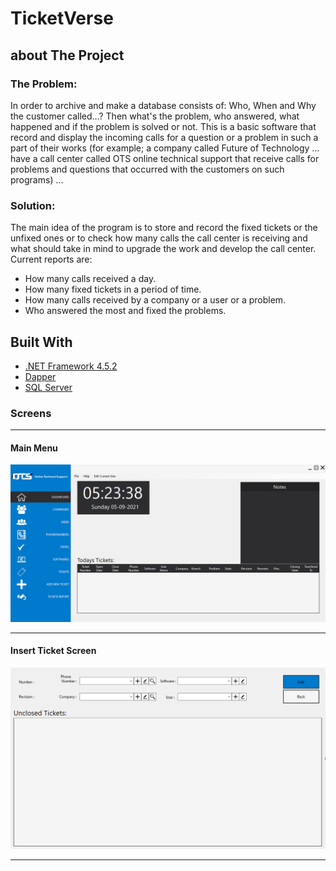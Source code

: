 # TicketVerse

## about The Project

### The Problem: 
In order to archive and make a database consists of: 
Who, When and Why the customer called…? 
Then what's the problem, who answered, what happened and if the problem is solved or not. 
This is a basic software that record and display the incoming calls for a question or a problem in such a part of their works (for example; a company called Future of Technology … have a call center called OTS online technical support that receive calls for problems and questions that occurred with the customers on such programs) …

### Solution:
The main idea of the program is to store and record the fixed tickets or the unfixed ones or to check how many calls the call center is receiving and what should take in mind to upgrade the work and develop the call center. 
Current reports are: 
- How many calls received a day. 
- How many fixed tickets in a period of time. 
- How many calls received by a company or a user or a problem. 
- Who answered the most and fixed the problems.

## Built With

* [.NET Framework 4.5.2](https://dotnet.microsoft.com/en-us/learn/dotnet/what-is-dotnet-framework)
* [Dapper](https://github.com/DapperLib/Dapper)
* [SQL Server](https://www.microsoft.com/en-us/sql-server/sql-server-downloads)


### Screens
<hr/>
<h4>Main Menu</h4>
<img src='Images/screen1.png'/>
<hr/>

<h4>Insert Ticket Screen</h4>
<img src='Images/screen2.png'/>
<hr/>
